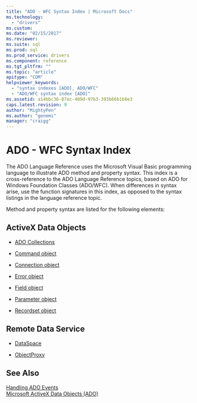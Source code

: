 ```yaml
---
title: "ADO - WFC Syntax Index | Microsoft Docs"
ms.technology:
  - "drivers"
ms.custom: 
ms.date: "02/15/2017"
ms.reviewer: 
ms.suite: sql
ms.prod: sql  
ms.prod_service: drivers
ms.component: reference
ms.tgt_pltfrm: ""
ms.topic: "article"
apitype: "COM"
helpviewer_keywords: 
  - "syntax indexes [ADO], ADO/WFC"
  - "ADO/WFC syntax index [ADO]"
ms.assetid: a14bbc36-87ec-409d-97b3-393b66b1b8e3
caps.latest.revision: 9
author: "MightyPen"
ms.author: "genemi"
manager: "craigg"
---
```

# ADO - WFC Syntax Index
The ADO Language Reference uses the Microsoft Visual Basic programming language to illustrate ADO method and property syntax. This index is a cross-reference to the ADO Language Reference topics, based on ADO for Windows Foundation Classes (ADO/WFC). When differences in syntax arise, use the function signatures in this index, as opposed to the syntax listings in the language reference topic.  
  
 Method and property syntax are listed for the following elements:  
  
## ActiveX Data Objects  
  
-   [ADO Collections](../../../ado/reference/ado-api/collections-ado-wfc-syntax.md)  
  
-   [Command object](../../../ado/reference/ado-api/command-ado-wfc-syntax.md)  
  
-   [Connection object](../../../ado/reference/ado-api/connection-ado-wfc-syntax.md)  
  
-   [Error object](../../../ado/reference/ado-api/error-ado-wfc-syntax.md)  
  
-   [Field object](../../../ado/reference/ado-api/field-ado-wfc-syntax.md)  
  
-   [Parameter object](../../../ado/reference/ado-api/parameter-ado-wfc-syntax.md)  
  
-   [Recordset object](../../../ado/reference/ado-api/recordset-ado-wfc-syntax.md)  
  
## Remote Data Service  
  
-   [DataSpace](../../../ado/reference/ado-api/dataspace-ado-wfc-syntax.md)  
  
-   [ObjectProxy](../../../ado/reference/ado-api/objectproxy-ado-wfc-syntax.md)  
  
## See Also  
 [Handling ADO Events](../../../ado/guide/data/handling-ado-events.md)   
 [Microsoft ActiveX Data Objects (ADO)](../../../ado/microsoft-activex-data-objects-ado.md)